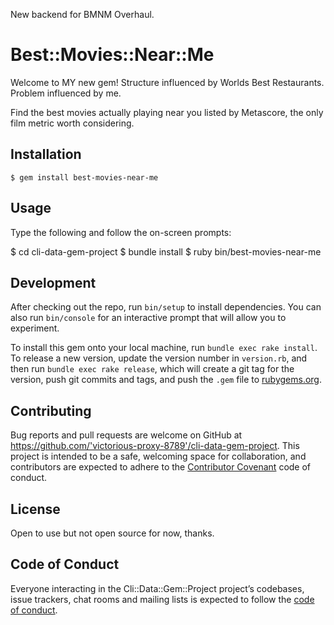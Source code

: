 New backend for BMNM Overhaul.

# Best::Movies::Near::Me

Welcome to MY new gem! Structure influenced by Worlds Best Restaurants. Problem influenced by me.

Find the best movies actually playing near you listed by Metascore, the only film metric worth considering.

## Installation

    $ gem install best-movies-near-me

## Usage

Type the following and follow the on-screen prompts: 

$ cd cli-data-gem-project
$ bundle install
$ ruby bin/best-movies-near-me

## Development

After checking out the repo, run `bin/setup` to install dependencies. You can also run `bin/console` for an interactive prompt that will allow you to experiment.

To install this gem onto your local machine, run `bundle exec rake install`. To release a new version, update the version number in `version.rb`, and then run `bundle exec rake release`, which will create a git tag for the version, push git commits and tags, and push the `.gem` file to [rubygems.org](https://rubygems.org).

## Contributing

Bug reports and pull requests are welcome on GitHub at https://github.com/'victorious-proxy-8789'/cli-data-gem-project. This project is intended to be a safe, welcoming space for collaboration, and contributors are expected to adhere to the [Contributor Covenant](http://contributor-covenant.org) code of conduct.

## License

Open to use but not open source for now, thanks.

## Code of Conduct

Everyone interacting in the Cli::Data::Gem::Project project’s codebases, issue trackers, chat rooms and mailing lists is expected to follow the [code of conduct](https://github.com/'victorious-proxy-8789'/cli-data-gem-project/blob/master/CODE_OF_CONDUCT.md).
